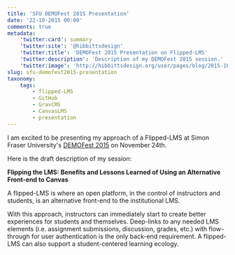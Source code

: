 ```yaml
---
title: 'SFU DEMOFest 2015 Presentation'
date: '22-10-2015 00:00'
comments: true
metadata:
    'twitter:card': summary
    'twitter:site': '@hibbittsdesign'
    'twitter:title': 'DEMOFest 2015 Presentation on Flipped-LMS'
    'twitter:description': 'Description of my DEMOFest 2015 session.'
    'twitter:image': 'http://hibbittsdesign.org/user/pages/blog/2015-10-22-sfu-demofest-2015-presentation/cmpt-363-course-companion-home.png'
slug: sfu-demofest2015-presentation
taxonomy:
    tags:
        - flipped-LMS
        - GitHub
        - GravCMS
        - CanvasLMS
        - presentation
---
```


I am excited to be presenting my approach of a Flipped-LMS at Simon Fraser University's [DEMOFest 2015](https://www.sfu.ca/tlc/programming/special/demofest-2015.html) on November 24th.

Here is the draft description of my session:

**Flipping the LMS: Benefits and Lessons Learned of Using an Alternative Front-end to Canvas**

A flipped-LMS is where an open platform, in the control of
instructors and students, is an alternative front-end to the
institutional LMS.

With this approach, instructors can immediately start to create better experiences for students and themselves. Deep-links to any needed LMS elements (i.e. assignment submissions, discussion, grades, etc.) with flow-through for user authentication is the only back-end requirement. A flipped-LMS can also support a student-centered learning ecology.
